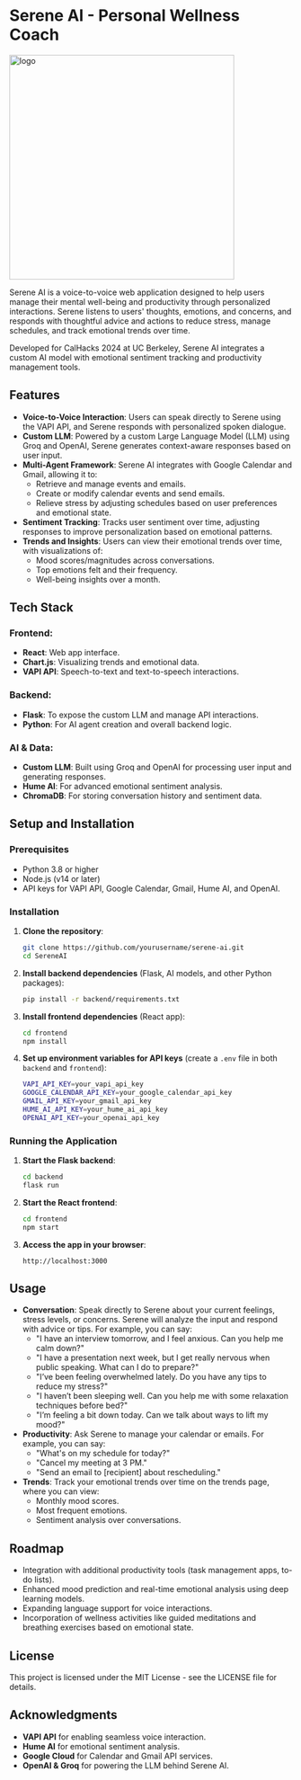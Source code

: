 # Serene AI - Personal Wellness Coach

<img src="https://github.com/user-attachments/assets/dc033bd2-1f7e-4d27-803a-0d48d5cf1707" alt="logo" width="400" />




Serene AI is a voice-to-voice web application designed to help users manage their mental well-being and productivity through personalized interactions. Serene listens to users' thoughts, emotions, and concerns, and responds with thoughtful advice and actions to reduce stress, manage schedules, and track emotional trends over time.

Developed for CalHacks 2024 at UC Berkeley, Serene AI integrates a custom AI model with emotional sentiment tracking and productivity management tools.

## Features
- **Voice-to-Voice Interaction**: Users can speak directly to Serene using the VAPI API, and Serene responds with personalized spoken dialogue.
- **Custom LLM**: Powered by a custom Large Language Model (LLM) using Groq and OpenAI, Serene generates context-aware responses based on user input.
- **Multi-Agent Framework**: Serene AI integrates with Google Calendar and Gmail, allowing it to:
  - Retrieve and manage events and emails.
  - Create or modify calendar events and send emails.
  - Relieve stress by adjusting schedules based on user preferences and emotional state.
- **Sentiment Tracking**: Tracks user sentiment over time, adjusting responses to improve personalization based on emotional patterns.
- **Trends and Insights**: Users can view their emotional trends over time, with visualizations of:
  - Mood scores/magnitudes across conversations.
  - Top emotions felt and their frequency.
  - Well-being insights over a month.

## Tech Stack
### Frontend:
- **React**: Web app interface.
- **Chart.js**: Visualizing trends and emotional data.
- **VAPI API**: Speech-to-text and text-to-speech interactions.

### Backend:
- **Flask**: To expose the custom LLM and manage API interactions.
- **Python**: For AI agent creation and overall backend logic.

### AI & Data:
- **Custom LLM**: Built using Groq and OpenAI for processing user input and generating responses.
- **Hume AI**: For advanced emotional sentiment analysis.
- **ChromaDB**: For storing conversation history and sentiment data.

## Setup and Installation

### Prerequisites
- Python 3.8 or higher
- Node.js (v14 or later)
- API keys for VAPI API, Google Calendar, Gmail, Hume AI, and OpenAI.

### Installation

1. **Clone the repository**:
    ```bash
    git clone https://github.com/yourusername/serene-ai.git
    cd SereneAI
    ```

2. **Install backend dependencies** (Flask, AI models, and other Python packages):
    ```bash
    pip install -r backend/requirements.txt
    ```

3. **Install frontend dependencies** (React app):
    ```bash
    cd frontend
    npm install
    ```

4. **Set up environment variables for API keys** (create a `.env` file in both `backend` and `frontend`):
    ```bash
    VAPI_API_KEY=your_vapi_api_key
    GOOGLE_CALENDAR_API_KEY=your_google_calendar_api_key
    GMAIL_API_KEY=your_gmail_api_key
    HUME_AI_API_KEY=your_hume_ai_api_key
    OPENAI_API_KEY=your_openai_api_key
    ```

### Running the Application

1. **Start the Flask backend**:
    ```bash
    cd backend
    flask run
    ```

2. **Start the React frontend**:
    ```bash
    cd frontend
    npm start
    ```

3. **Access the app in your browser**:
    ```
    http://localhost:3000
    ```


## Usage
- **Conversation**: Speak directly to Serene about your current feelings, stress levels, or concerns. Serene will analyze the input and respond with advice or tips. For example, you can say:
  - "I have an interview tomorrow, and I feel anxious. Can you help me calm down?"
  - "I have a presentation next week, but I get really nervous when public speaking. What can I do to prepare?"
  - "I’ve been feeling overwhelmed lately. Do you have any tips to reduce my stress?"
  - "I haven’t been sleeping well. Can you help me with some relaxation techniques before bed?"
  - "I’m feeling a bit down today. Can we talk about ways to lift my mood?"
- **Productivity**: Ask Serene to manage your calendar or emails. For example, you can say:
  - "What's on my schedule for today?"
  - "Cancel my meeting at 3 PM."
  - "Send an email to [recipient] about rescheduling."
- **Trends**: Track your emotional trends over time on the trends page, where you can view:
  - Monthly mood scores.
  - Most frequent emotions.
  - Sentiment analysis over conversations.

## Roadmap
- Integration with additional productivity tools (task management apps, to-do lists).
- Enhanced mood prediction and real-time emotional analysis using deep learning models.
- Expanding language support for voice interactions.
- Incorporation of wellness activities like guided meditations and breathing exercises based on emotional state.

## License
This project is licensed under the MIT License - see the LICENSE file for details.

## Acknowledgments
- **VAPI API** for enabling seamless voice interaction.
- **Hume AI** for emotional sentiment analysis.
- **Google Cloud** for Calendar and Gmail API services.
- **OpenAI & Groq** for powering the LLM behind Serene AI.
